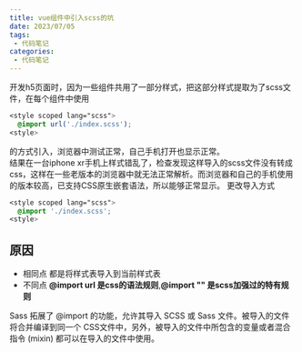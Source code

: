 ```yaml
---
title: vue组件中引入scss的坑
date: 2023/07/05
tags:
 - 代码笔记
categories:
 - 代码笔记
---
```


开发h5页面时，因为一些组件共用了一部分样式，把这部分样式提取为了scss文件，在每个组件中使用
``` css
<style scoped lang="scss">
  @import url('./index.scss');
<style>
```
的方式引入，浏览器中测试正常，自己手机打开也显示正常。\
结果在一台iphone xr手机上样式错乱了，检查发现这样导入的scss文件没有转成css，这样在一些老版本的浏览器中就无法正常解析。而浏览器和自己的手机使用的版本较高，已支持CSS原生嵌套语法，所以能够正常显示。
更改导入方式
``` css
<style scoped lang="scss">
  @import './index.scss';
<style>
```

## 原因
* 相同点 都是将样式表导入到当前样式表
* 不同点 **@import url 是css的语法规则**,**@import "" 是scss加强过的特有规则**

Sass 拓展了 @import 的功能，允许其导入 SCSS 或 Sass 文件。被导入的文件将合并编译到同一个 CSS文件中，另外，被导入的文件中所包含的变量或者混合指令 (mixin) 都可以在导入的文件中使用。